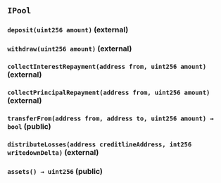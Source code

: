 ## `IPool`






### `deposit(uint256 amount)` (external)





### `withdraw(uint256 amount)` (external)





### `collectInterestRepayment(address from, uint256 amount)` (external)





### `collectPrincipalRepayment(address from, uint256 amount)` (external)





### `transferFrom(address from, address to, uint256 amount) → bool` (public)





### `distributeLosses(address creditlineAddress, int256 writedownDelta)` (external)





### `assets() → uint256` (public)






